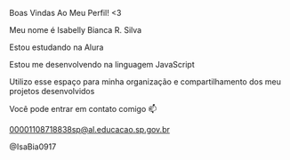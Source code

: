 Boas Vindas Ao Meu Perfil! <3



Meu nome é Isabelly Bianca R. Silva

Estou estudando na Alura

Estou me desenvolvendo na linguagem JavaScript

Utilizo esse espaço para minha organização e compartilhamento dos meu projetos desenvolvidos



Você pode entrar em contato comigo 📫

00001108718838sp@al.educacao.sp.gov.br

@IsaBia0917
